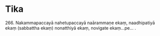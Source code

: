 

# Tika







266\. Nakammapaccayā nahetupaccayā naārammaṇe ekaṃ, naadhipatiyā ekaṃ (sabbattha ekaṃ) nonatthiyā ekaṃ, novigate ekaṃ…pe… .



